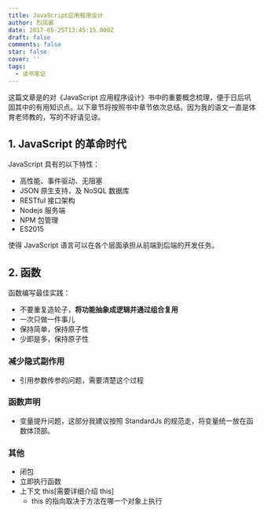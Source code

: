 ```yaml
---
title: JavaScript应用程序设计
author: 烈风裘
date: 2017-05-25T13:45:15.000Z
draft: false
comments: false
star: false
cover: ''
tags: 
  - 读书笔记
---
```


这篇文章是的对《JavaScript 应用程序设计》书中的重要概念梳理，便于日后巩固其中的有用知识点。以下章节将按照书中章节依次总结。因为我的语文一直是体育老师教的，写的不好请见谅。

## 1. JavaScript 的革命时代

JavaScript 具有的以下特性：

* 高性能、事件驱动、无阻塞
* JSON 原生支持，及 NoSQL 数据库
* RESTful 接口架构
* Nodejs 服务端
* NPM 包管理
* ES2015

使得 JavaScript 语言可以在各个层面承担从前端到后端的开发任务。

## 2. 函数

函数编写最佳实践：

* 不要重复造轮子，**将功能抽象成逻辑并通过组合复用**
* 一次只做一件事儿
* 保持简单，保持原子性
* 少即是多，保持原子性

### 减少隐式副作用

* 引用参数传参的问题，需要清楚这个过程

### 函数声明

* 变量提升问题，这部分我建议按照 StandardJs 的规范走，将变量统一放在函数体顶部。

### 其他

* 闭包
* 立即执行函数
* 上下文 this[需要详细介绍 this]
  * this 的指向取决于方法在哪一个对象上执行
